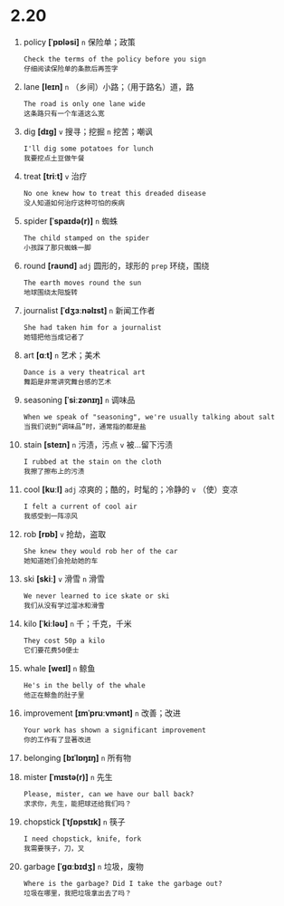 # 2.20




















1. policy **[ˈpɒləsi]** `n` 保险单；政策
    ```
    Check the terms of the policy before you sign
    仔细阅读保险单的条款后再签字
    ```

2. lane **[leɪn]** `n` （乡间）小路；（用于路名）道，路
    ```
    The road is only one lane wide
    这条路只有一个车道这么宽
    ```

3. dig **[dɪɡ]** `v` 搜寻；挖掘 `n` 挖苦；嘲讽
    ```
    I'll dig some potatoes for lunch
    我要挖点土豆做午餐
    ```

4. treat **[triːt]** `v` 治疗
    ```
    No one knew how to treat this dreaded disease
    没人知道如何治疗这种可怕的疾病
    ```

5. spider **[ˈspaɪdə(r)]** `n` 蜘蛛
    ```
    The child stamped on the spider
    小孩踩了那只蜘蛛一脚
    ```

6. round **[raʊnd]** `adj` 圆形的，球形的 `prep` 环绕，围绕
    ```
    The earth moves round the sun
    地球围绕太阳旋转
    ```

7. journalist **[ˈdʒɜːnəlɪst]** `n` 新闻工作者
    ```
    She had taken him for a journalist
    她错把他当成记者了
    ```

8. art **[ɑːt]** `n` 艺术；美术
    ```
    Dance is a very theatrical art
    舞蹈是非常讲究舞台感的艺术
    ```

9. seasoning **[ˈsiːzənɪŋ]** `n` 调味品
    ```
    When we speak of "seasoning", we're usually talking about salt
    当我们说到“调味品”时，通常指的都是盐
    ```

10. stain **[steɪn]** `n` 污渍，污点 `v` 被...留下污渍
    ```
    I rubbed at the stain on the cloth
    我擦了擦布上的污渍
    ```

11. cool **[kuːl]** `adj` 凉爽的；酷的，时髦的；冷静的 `v` （使）变凉
    ```
    I felt a current of cool air
    我感受到一阵凉风
    ```

12. rob **[rɒb]** `v` 抢劫，盗取
    ```
    She knew they would rob her of the car
    她知道她们会抢劫她的车
    ```

13. ski **[skiː]** `v` 滑雪 `n` 滑雪
    ```
    We never learned to ice skate or ski
    我们从没有学过溜冰和滑雪
    ```

14. kilo **[ˈkiːləʊ]** `n` 千；千克，千米
    ```
    They cost 50p a kilo
    它们要花费50便士
    ```

15. whale **[weɪl]** `n` 鲸鱼
    ```
    He's in the belly of the whale
    他正在鲸鱼的肚子里
    ```

16. improvement **[ɪmˈpruːvmənt]** `n` 改善；改进
    ```
    Your work has shown a significant improvement
    你的工作有了显著改进
    ```

17. belonging **[bɪˈlɒŋɪŋ]** `n` 所有物

18. mister **[ˈmɪstə(r)]** `n` 先生
    ```
    Please, mister, can we have our ball back?
    求求你，先生，能把球还给我们吗？
    ```

19. chopstick **[ˈtʃɒpstɪk]** `n` 筷子
    ```
    I need chopstick, knife, fork
    我需要筷子，刀，叉
    ```

20. garbage **[ˈɡɑːbɪdʒ]** `n` 垃圾，废物
    ```
    Where is the garbage? Did I take the garbage out?
    垃圾在哪里，我把垃圾拿出去了吗？
    ```
